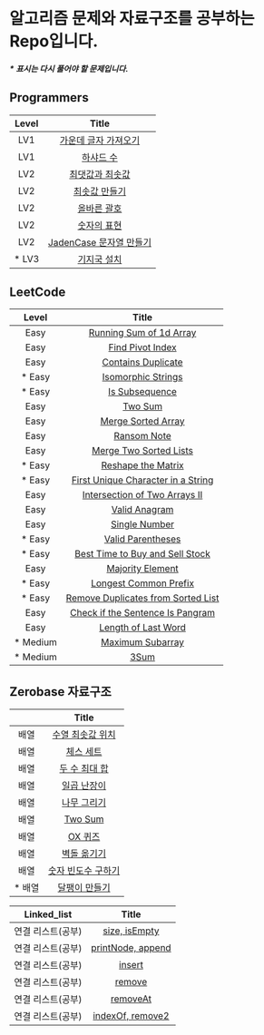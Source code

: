 # 알고리즘 문제와 자료구조를 공부하는 Repo입니다.

##### \* 표시는 다시 풀어야 할 문제입니다.

## Programmers

| Level  |                                                                                          Title                                                                                          |
| :----: | :-------------------------------------------------------------------------------------------------------------------------------------------------------------------------------------: |
|  LV1   | [가운데 글자 가져오기](https://github.com/Anjiwoong/Algorithm_TIL/blob/main/Programmers/LV1/%EA%B0%80%EC%9A%B4%EB%8D%B0%20%EA%B8%80%EC%9E%90%20%EA%B0%80%EC%A0%B8%EC%98%A4%EA%B8%B0.js) |
|  LV1   |                              [하샤드 수](https://github.com/Anjiwoong/Algorithm_TIL/blob/main/Programmers/LV1/%ED%95%98%EC%83%A4%EB%93%9C%20%EC%88%98.js)                               |
|  LV2   |                [최댓값과 최솟값](https://github.com/Anjiwoong/Algorithm/blob/main/Programmers/LV2/%EC%B5%9C%EB%8C%93%EA%B0%92%EA%B3%BC%20%EC%B5%9C%EC%86%9F%EA%B0%92.js)                |
|  LV2   |                     [최솟값 만들기](https://github.com/Anjiwoong/Algorithm/blob/main/Programmers/LV2/%EC%B5%9C%EC%86%9F%EA%B0%92%20%EB%A7%8C%EB%93%A4%EA%B8%B0.js)                      |
|  LV2   |                           [올바른 괄호](https://github.com/Anjiwoong/Algorithm/blob/main/Programmers/LV2/%EC%98%AC%EB%B0%94%EB%A5%B8%20%EA%B4%84%ED%98%B8.js)                           |
|  LV2   |                           [숫자의 표현](https://github.com/Anjiwoong/Algorithm/blob/main/Programmers/LV2/%EC%88%AB%EC%9E%90%EC%9D%98%20%ED%91%9C%ED%98%84.js)                           |
|  LV2   |          [JadenCase 문자열 만들기](https://github.com/Anjiwoong/Algorithm/blob/main/Programmers/LV2/JadenCase%20%EB%AC%B8%EC%9E%90%EC%97%B4%20%EB%A7%8C%EB%93%A4%EA%B8%B0.js)           |
| \* LV3 |                           [기지국 설치](https://github.com/Anjiwoong/Algorithm/blob/main/Programmers/LV3/%EA%B8%B0%EC%A7%80%EA%B5%AD%20%EC%84%A4%EC%B9%98.js)                           |

## LeetCode

|   Level   |                                                                        Title                                                                         |
| :-------: | :--------------------------------------------------------------------------------------------------------------------------------------------------: |
|   Easy    |           [Running Sum of 1d Array](https://github.com/Anjiwoong/Algorithm_TIL/blob/main/LeetCode/Easy/Running%20Sum%20of%201d%20Array.js)           |
|   Easy    |                    [Find Pivot Index](https://github.com/Anjiwoong/Algorithm_TIL/blob/main/LeetCode/Easy/Find%20Pivot%20Index.js)                    |
|   Easy    |                   [Contains Duplicate](https://github.com/Anjiwoong/Algorithm_TIL/blob/main/LeetCode/Easy/Contains%20Duplicate.js)                   |
|  \* Easy  |                     [Isomorphic Strings](https://github.com/Anjiwoong/Algorithm/blob/main/LeetCode/Easy/Isomorphic%20Strings.js)                     |
|  \* Easy  |                         [Is Subsequence](https://github.com/Anjiwoong/Algorithm/blob/main/LeetCode/Easy/Is%20Subsequence.js)                         |
|   Easy    |                                [Two Sum](https://github.com/Anjiwoong/Algorithm/blob/main/LeetCode/Easy/Two%20Sum.js)                                |
|   Easy    |                    [Merge Sorted Array](https://github.com/Anjiwoong/Algorithm/blob/main/LeetCode/Easy/Merge%20Sorted%20Array.js)                    |
|   Easy    |                            [Ransom Note](https://github.com/Anjiwoong/Algorithm/blob/main/LeetCode/Easy/Ransom%20Note.js)                            |
|   Easy    |               [Merge Two Sorted Lists](https://github.com/Anjiwoong/Algorithm/blob/main/LeetCode/Easy/Merge%20Two%20Sorted%20Lists.js)               |
|  \* Easy  |                    [Reshape the Matrix](https://github.com/Anjiwoong/Algorithm/blob/main/LeetCode/Easy/Reshape%20the%20Matrix.js)                    |
|  \* Easy  | [First Unique Character in a String](https://github.com/Anjiwoong/Algorithm/blob/main/LeetCode/Easy/First%20Unique%20Character%20in%20a%20String.js) |
|   Easy    |       [Intersection of Two Arrays II](https://github.com/Anjiwoong/Algorithm/blob/main/LeetCode/Easy/Intersection%20of%20Two%20Arrays%20II.js)       |
|   Easy    |                          [Valid Anagram](https://github.com/Anjiwoong/Algorithm/blob/main/LeetCode/Easy/Valid%20Anagram.js)                          |
|   Easy    |                          [Single Number](https://github.com/Anjiwoong/Algorithm/blob/main/LeetCode/Easy/Single%20Number.js)                          |
|  \* Easy  |                      [Valid Parentheses](https://github.com/Anjiwoong/Algorithm/blob/main/LeetCode/Easy/Valid%20Parentheses.js)                      |
|  \* Easy  |   [Best Time to Buy and Sell Stock](https://github.com/Anjiwoong/Algorithm/blob/main/LeetCode/Easy/Best%20Time%20to%20Buy%20and%20Sell%20Stock.js)   |
|   Easy    |                       [Majority Element](https://github.com/Anjiwoong/Algorithm/blob/main/LeetCode/Easy/Majority%20Element.js)                       |
|  \* Easy  |                 [Longest Common Prefix](https://github.com/Anjiwoong/Algorithm/blob/main/LeetCode/Easy/Longest%20Common%20Prefix.js)                 |
|  \* Easy  |  [Remove Duplicates from Sorted List](https://github.com/Anjiwoong/Algorithm/blob/main/LeetCode/Easy/Remove%20Duplicates%20from%20Sorted%20List.js)  |
|   Easy    |   [Check if the Sentence Is Pangram](https://github.com/Anjiwoong/Algorithm/blob/main/LeetCode/Easy/Check%20if%20the%20Sentence%20Is%20Pangram.js)   |
|   Easy    |                  [Length of Last Word](https://github.com/Anjiwoong/Algorithm/blob/main/LeetCode/Easy/Length%20of%20Last%20Word.js)                  |
| \* Medium |                    [Maximum Subarray](https://github.com/Anjiwoong/Algorithm_TIL/blob/main/LeetCode/Medium/Maximum%20Subarray.js)                    |
| \* Medium |                                   [3Sum](https://github.com/Anjiwoong/Algorithm/blob/main/LeetCode/Medium/3Sum.js)                                   |

## Zerobase 자료구조

|         |                                                                                        Title                                                                                         |
| :-----: | :----------------------------------------------------------------------------------------------------------------------------------------------------------------------------------: |
|  배열   |      [수열 최솟값 위치](https://github.com/Anjiwoong/Algorithm/blob/main/Zerobase/%EB%B0%B0%EC%97%B4/%EC%88%98%EC%97%B4%20%EC%B5%9C%EC%86%9F%EA%B0%92%20%EC%9C%84%EC%B9%98.js)       |
|  배열   |                         [체스 세트](https://github.com/Anjiwoong/Algorithm/blob/main/Zerobase/%EB%B0%B0%EC%97%B4/%EC%B2%B4%EC%8A%A4%20%EC%84%B8%ED%8A%B8.js)                         |
|  배열   |               [두 수 최대 합](https://github.com/Anjiwoong/Algorithm/blob/main/Zerobase/%EB%B0%B0%EC%97%B4/%EB%91%90%20%EC%88%98%20%EC%B5%9C%EB%8C%80%20%ED%95%A9.js)                |
|  배열   |                   [일곱 난장이](https://github.com/Anjiwoong/Algorithm/blob/main/Zerobase/%EB%B0%B0%EC%97%B4/%EC%9D%BC%EA%B3%B1%20%EB%82%9C%EC%9E%A5%EC%9D%B4.js)                    |
|  배열   |                   [나무 그리기](https://github.com/Anjiwoong/Algorithm/blob/main/Zerobase/%EB%B0%B0%EC%97%B4/%EB%82%98%EB%AC%B4%20%EA%B7%B8%EB%A6%AC%EA%B8%B0.js)                    |
|  배열   |                                         [Two Sum](https://github.com/Anjiwoong/Algorithm/blob/main/Zerobase/%EB%B0%B0%EC%97%B4/Two%20Sum.js)                                         |
|  배열   |                                  [OX 퀴즈](https://github.com/Anjiwoong/Algorithm/blob/main/Zerobase/%EB%B0%B0%EC%97%B4/OX%20%ED%80%B4%EC%A6%88.js)                                  |
|  배열   |                   [벽돌 옮기기](https://github.com/Anjiwoong/Algorithm/blob/main/Zerobase/%EB%B0%B0%EC%97%B4/%EB%B2%BD%EB%8F%8C%20%EC%98%AE%EA%B8%B0%EA%B8%B0.js)                    |
|  배열   | [숫자 빈도수 구하기](https://github.com/Anjiwoong/Algorithm/blob/main/Zerobase/%EB%B0%B0%EC%97%B4/%EC%88%AB%EC%9E%90%20%EB%B9%88%EB%8F%84%EC%88%98%20%EA%B5%AC%ED%95%98%EA%B8%B0.js) |
| \* 배열 |              [달팽이 만들기](https://github.com/Anjiwoong/Algorithm/blob/main/Zerobase/%EB%B0%B0%EC%97%B4/%EB%8B%AC%ED%8C%BD%EC%9D%B4%20%EB%A7%8C%EB%93%A4%EA%B8%B0.js)              |

|    Linked_list    |                                                                                           Title                                                                                            |
| :---------------: | :----------------------------------------------------------------------------------------------------------------------------------------------------------------------------------------: |
| 연결 리스트(공부) |     [size, isEmpty](https://github.com/Anjiwoong/Algorithm_data-structure/blob/main/Zerobase/%EC%97%B0%EA%B2%B0%20%EB%A6%AC%EC%8A%A4%ED%8A%B8/%EC%97%B0%EC%8A%B5/size%2C%20isEmpty.js)     |
| 연결 리스트(공부) | [printNode, append](https://github.com/Anjiwoong/Algorithm_data-structure/blob/main/Zerobase/%EC%97%B0%EA%B2%B0%20%EB%A6%AC%EC%8A%A4%ED%8A%B8/%EC%97%B0%EC%8A%B5/printNode%2C%20append.js) |
| 연결 리스트(공부) |              [insert](https://github.com/Anjiwoong/Algorithm_data-structure/blob/main/Zerobase/%EC%97%B0%EA%B2%B0%20%EB%A6%AC%EC%8A%A4%ED%8A%B8/%EC%97%B0%EC%8A%B5/insert.js)              |
| 연결 리스트(공부) |              [remove](https://github.com/Anjiwoong/Algorithm_data-structure/blob/main/Zerobase/%EC%97%B0%EA%B2%B0%20%EB%A6%AC%EC%8A%A4%ED%8A%B8/%EC%97%B0%EC%8A%B5/remove.js)              |
| 연결 리스트(공부) |            [removeAt](https://github.com/Anjiwoong/Algorithm_data-structure/blob/main/Zerobase/%EC%97%B0%EA%B2%B0%20%EB%A6%AC%EC%8A%A4%ED%8A%B8/%EC%97%B0%EC%8A%B5/removeAt.js)            |
| 연결 리스트(공부) |  [indexOf, remove2](https://github.com/Anjiwoong/Algorithm_data-structure/blob/main/Zerobase/%EC%97%B0%EA%B2%B0%20%EB%A6%AC%EC%8A%A4%ED%8A%B8/%EC%97%B0%EC%8A%B5/indexOf%2C%20remove2.js)  |

